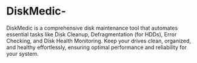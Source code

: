 # DiskMedic-
DiskMedic is a comprehensive disk maintenance tool that automates essential tasks like Disk Cleanup, Defragmentation (for HDDs), Error Checking, and Disk Health Monitoring. Keep your drives clean, organized, and healthy effortlessly, ensuring optimal performance and reliability for your system.
